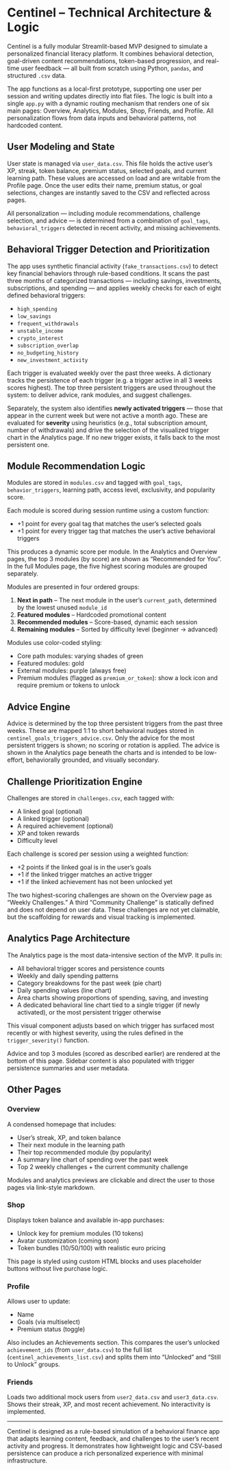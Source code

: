 # Centinel – Technical Architecture & Logic

Centinel is a fully modular Streamlit-based MVP designed to simulate a personalized financial literacy platform. It combines behavioral detection, goal-driven content recommendations, token-based progression, and real-time user feedback — all built from scratch using Python, `pandas`, and structured `.csv` data.

The app functions as a local-first prototype, supporting one user per session and writing updates directly into flat files. The logic is built into a single `app.py` with a dynamic routing mechanism that renders one of six main pages: Overview, Analytics, Modules, Shop, Friends, and Profile. All personalization flows from data inputs and behavioral patterns, not hardcoded content.

## User Modeling and State

User state is managed via `user_data.csv`. This file holds the active user’s XP, streak, token balance, premium status, selected goals, and current learning path. These values are accessed on load and are writable from the Profile page. Once the user edits their name, premium status, or goal selections, changes are instantly saved to the CSV and reflected across pages.

All personalization — including module recommendations, challenge selection, and advice — is determined from a combination of `goal_tags`, `behavioral_triggers` detected in recent activity, and missing achievements.

## Behavioral Trigger Detection and Prioritization

The app uses synthetic financial activity (`fake_transactions.csv`) to detect key financial behaviors through rule-based conditions. It scans the past three months of categorized transactions — including savings, investments, subscriptions, and spending — and applies weekly checks for each of eight defined behavioral triggers:

- `high_spending`
- `low_savings`
- `frequent_withdrawals`
- `unstable_income`
- `crypto_interest`
- `subscription_overlap`
- `no_budgeting_history`
- `new_investment_activity`

Each trigger is evaluated weekly over the past three weeks. A dictionary tracks the persistence of each trigger (e.g. a trigger active in all 3 weeks scores highest). The top three persistent triggers are used throughout the system: to deliver advice, rank modules, and suggest challenges.

Separately, the system also identifies **newly activated triggers** — those that appear in the current week but were not active a month ago. These are evaluated for **severity** using heuristics (e.g., total subscription amount, number of withdrawals) and drive the selection of the visualized trigger chart in the Analytics page. If no new trigger exists, it falls back to the most persistent one.

## Module Recommendation Logic

Modules are stored in `modules.csv` and tagged with `goal_tags`, `behavior_triggers`, learning path, access level, exclusivity, and popularity score.

Each module is scored during session runtime using a custom function:

- +1 point for every goal tag that matches the user’s selected goals
- +1 point for every trigger tag that matches the user’s active behavioral triggers

This produces a dynamic score per module. In the Analytics and Overview pages, the top 3 modules (by score) are shown as “Recommended for You”. In the full Modules page, the five highest scoring modules are grouped separately.

Modules are presented in four ordered groups:

1. **Next in path** – The next module in the user’s `current_path`, determined by the lowest unused `module_id`
2. **Featured modules** – Hardcoded promotional content
3. **Recommended modules** – Score-based, dynamic each session
4. **Remaining modules** – Sorted by difficulty level (beginner → advanced)

Modules use color-coded styling:
- Core path modules: varying shades of green
- Featured modules: gold
- External modules: purple (always free)
- Premium modules (flagged as `premium_or_token`): show a lock icon and require premium or tokens to unlock

## Advice Engine

Advice is determined by the top three persistent triggers from the past three weeks. These are mapped 1:1 to short behavioral nudges stored in `centinel_goals_triggers_advice.csv`. Only the advice for the most persistent triggers is shown; no scoring or rotation is applied. The advice is shown in the Analytics page beneath the charts and is intended to be low-effort, behaviorally grounded, and visually secondary.

## Challenge Prioritization Engine

Challenges are stored in `challenges.csv`, each tagged with:
- A linked goal (optional)
- A linked trigger (optional)
- A required achievement (optional)
- XP and token rewards
- Difficulty level

Each challenge is scored per session using a weighted function:

- +2 points if the linked goal is in the user’s goals
- +1 if the linked trigger matches an active trigger
- +1 if the linked achievement has not been unlocked yet

The two highest-scoring challenges are shown on the Overview page as “Weekly Challenges.” A third “Community Challenge” is statically defined and does not depend on user data. These challenges are not yet claimable, but the scaffolding for rewards and visual tracking is implemented.

## Analytics Page Architecture

The Analytics page is the most data-intensive section of the MVP. It pulls in:
- All behavioral trigger scores and persistence counts
- Weekly and daily spending patterns
- Category breakdowns for the past week (pie chart)
- Daily spending values (line chart)
- Area charts showing proportions of spending, saving, and investing
- A dedicated behavioral line chart tied to a single trigger (if newly activated), or the most persistent trigger otherwise

This visual component adjusts based on which trigger has surfaced most recently or with highest severity, using the rules defined in the `trigger_severity()` function.

Advice and top 3 modules (scored as described earlier) are rendered at the bottom of this page. Sidebar content is also populated with trigger persistence summaries and user metadata.

## Other Pages

### Overview

A condensed homepage that includes:
- User’s streak, XP, and token balance
- Their next module in the learning path
- Their top recommended module (by popularity)
- A summary line chart of spending over the past week
- Top 2 weekly challenges + the current community challenge

Modules and analytics previews are clickable and direct the user to those pages via link-style markdown.

### Shop

Displays token balance and available in-app purchases:
- Unlock key for premium modules (10 tokens)
- Avatar customization (coming soon)
- Token bundles (10/50/100) with realistic euro pricing

This page is styled using custom HTML blocks and uses placeholder buttons without live purchase logic.

### Profile

Allows user to update:
- Name
- Goals (via multiselect)
- Premium status (toggle)

Also includes an Achievements section. This compares the user’s unlocked `achievement_ids` (from `user_data.csv`) to the full list (`centinel_achievements_list.csv`) and splits them into “Unlocked” and “Still to Unlock” groups.

### Friends

Loads two additional mock users from `user2_data.csv` and `user3_data.csv`. Shows their streak, XP, and most recent achievement. No interactivity is implemented.

---

Centinel is designed as a rule-based simulation of a behavioral finance app that adapts learning content, feedback, and challenges to the user’s recent activity and progress. It demonstrates how lightweight logic and CSV-based persistence can produce a rich personalized experience with minimal infrastructure.

